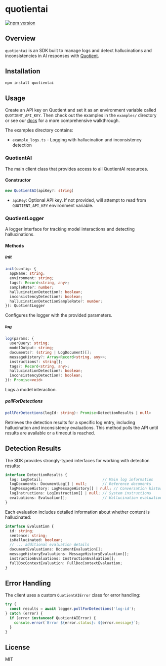 # quotientai
[![npm version](https://img.shields.io/npm/v/quotientai)](https://www.npmjs.com/package/quotientai)

## Overview

`quotientai` is an SDK built to manage logs and detect hallucinations and inconsistencies in AI responses with [Quotient](https://quotientai.co).

## Installation

```bash
npm install quotientai
```

## Usage

Create an API key on Quotient and set it as an environment variable called `QUOTIENT_API_KEY`. Then check out the examples in the `examples/` directory or see our [docs](https://docs.quotientai.co) for a more comprehensive walkthrough.

The examples directory contains:
- `example_logs.ts` - Logging with hallucination and inconsistency detection

### QuotientAI

The main client class that provides access to all QuotientAI resources.

#### Constructor

```typescript
new QuotientAI(apiKey?: string)
```

- `apiKey`: Optional API key. If not provided, will attempt to read from `QUOTIENT_API_KEY` environment variable.

### QuotientLogger

A logger interface for tracking model interactions and detecting hallucinations.

#### Methods

##### init

```typescript
init(config: {
  appName: string;
  environment: string;
  tags?: Record<string, any>;
  sampleRate?: number;
  hallucinationDetection?: boolean;
  inconsistencyDetection?: boolean;
  hallucinationDetectionSampleRate?: number;
}): QuotientLogger
```

Configures the logger with the provided parameters.

##### log

```typescript
log(params: {
  userQuery: string;
  modelOutput: string;
  documents?: (string | LogDocument)[];
  messageHistory?: Array<Record<string, any>>;
  instructions?: string[];
  tags?: Record<string, any>;
  hallucinationDetection?: boolean;
  inconsistencyDetection?: boolean;
}): Promise<void>
```

Logs a model interaction.

##### pollForDetections

```typescript
pollForDetections(logId: string): Promise<DetectionResults | null>
```

Retrieves the detection results for a specific log entry, including hallucination and inconsistency evaluations. This method polls the API until results are available or a timeout is reached.

## Detection Results

The SDK provides strongly-typed interfaces for working with detection results:

```typescript
interface DetectionResults {
  log: LogDetail;                           // Main log information
  logDocuments: DocumentLog[] | null;       // Reference documents
  logMessageHistory: LogMessageHistory[] | null; // Conversation history
  logInstructions: LogInstruction[] | null; // System instructions
  evaluations: Evaluation[];                // Hallucination evaluations
}
```

Each evaluation includes detailed information about whether content is hallucinated:

```typescript
interface Evaluation {
  id: string;
  sentence: string;
  isHallucinated: boolean;
  // ... additional evaluation details
  documentEvaluations: DocumentEvaluation[];
  messageHistoryEvaluations: MessageHistoryEvaluation[];
  instructionEvaluations: InstructionEvaluation[];
  fullDocContextEvaluation: FullDocContextEvaluation;
}
```

## Error Handling

The client uses a custom `QuotientAIError` class for error handling:

```typescript
try {
  const results = await logger.pollForDetections('log-id');
} catch (error) {
  if (error instanceof QuotientAIError) {
    console.error(`Error ${error.status}: ${error.message}`);
  }
}
```

## License

MIT 